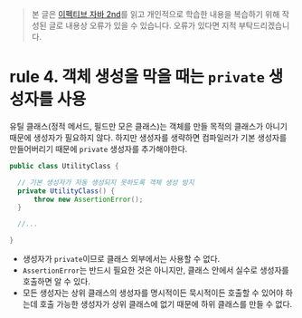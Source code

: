 > 본 글은 [이펙티브 자바 2nd](https://book.naver.com/bookdb/book_detail.nhn?bid=8064518)를
읽고 개인적으로 학습한 내용을 복습하기 위해 작성된 글로 내용상 오류가 있을 수 있습니다.
오류가 있다면 지적 부탁드리겠습니다.

# rule 4. 객체 생성을 막을 때는 `private` 생성자를 사용

유틸 클래스(정적 메서드, 필드만 모은 클래스)는 객체를 만들 목적의 클래스가 아니기 때문에
생성자가 필요하지 않다. 하지만 생성자를 생략하면 컴파일러가 기본 생성자를 만들어버리기
때문에 `private` 생성자를 추가해야한다.

```java
public class UtilityClass {

  // 기본 생성자가 자동 생성되지 못하도록 객체 생성 방지
  private UtilityClass() {
      throw new AssertionError();
  }

  //...

}
```

- 생성자가 `private`이므로 클래스 외부에서는 사용할 수 없다.
- `AssertionError`는 반드시 필요한 것은 아니지만, 클래스 안에서 실수로 생성자를 호출하면
알 수 있다.
- 모든 생성자는 상위 클래스의 생성자를 명시적이든 묵시적이든 호출할 수 있어야 하는데 호출
가능한 생성자가 상위 클래스에 없기 때문에 하위 클래스를 만들 수 없다.
